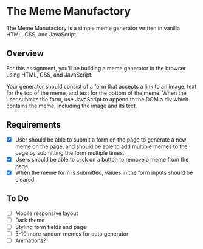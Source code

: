 # The Meme Manufactory

The Meme Manufactory is a simple meme generator written in vanilla HTML, CSS, and JavaScript.

## Overview

For this assignment, you’ll be building a meme generator in the browser using HTML, CSS, and JavaScript.

Your generator should consist of a form that accepts a link to an image, text for the top of the meme, and text for the bottom of the meme. When the user submits the form, use JavaScript to append to the DOM a div which contains the meme, including the image and its text.

## Requirements

- [X] User should be able to submit a form on the page to generate a new meme on the page, and should be able to add multiple memes to the page by submitting the form multiple times.
- [X] Users should be able to click on a button to remove a meme from the page.
- [X] When the meme form is submitted, values in the form inputs should be cleared.

## To Do

- [ ] Mobile responsive layout
- [ ] Dark theme
- [ ] Styling form fields and page
- [ ] 5-10 more random memes for auto generator
- [ ] Animations?